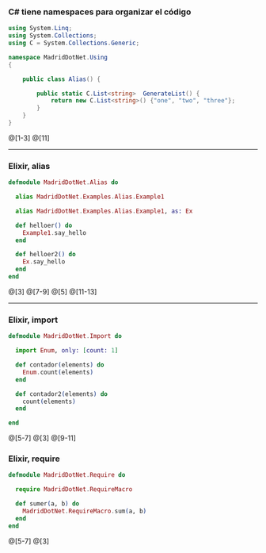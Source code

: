 ### C# tiene namespaces para organizar el código

```csharp
using System.Linq;
using System.Collections;
using C = System.Collections.Generic;

namespace MadridDotNet.Using
{

    public class Alias() {

        public static C.List<string>  GenerateList() {
            return new C.List<string>() {"one", "two", "three"};
        }
    }
}

```
@[1-3]
@[11]

---

### Elixir, alias

```elixir
defmodule MadridDotNet.Alias do

  alias MadridDotNet.Examples.Alias.Example1

  alias MadridDotNet.Examples.Alias.Example1, as: Ex

  def helloer() do
    Example1.say_hello
  end

  def helloer2() do
    Ex.say_hello
  end
end

```

@[3]
@[7-9]
@[5]
@[11-13]

---

### Elixir, import

```elixir
defmodule MadridDotNet.Import do

  import Enum, only: [count: 1]

  def contador(elements) do
    Enum.count(elements)
  end

  def contador2(elements) do
    count(elements)
  end

end
```
@[5-7]
@[3]
@[9-11]


### Elixir, require

```elixir
defmodule MadridDotNet.Require do

  require MadridDotNet.RequireMacro

  def sumer(a, b) do
    MadridDotNet.RequireMacro.sum(a, b)
  end
end

```

@[5-7]
@[3]
